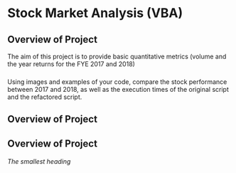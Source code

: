 # Stock Market Analysis (VBA)
## Overview of Project
The aim of this project is to provide basic quantitative metrics (volume and the year returns for the FYE 2017 and 2018)

###
Using images and examples of your code, compare the stock performance between 2017 and 2018, as well as the execution times of the original script and the refactored script.


## Overview of Project
## Overview of Project
###### The smallest heading
